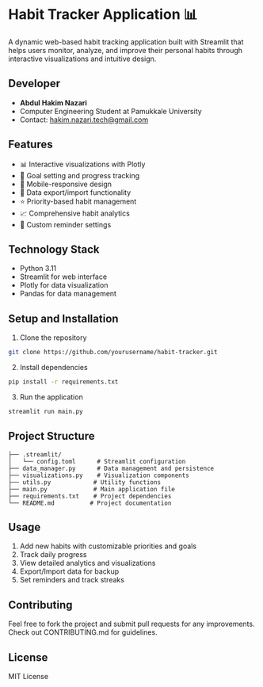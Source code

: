 # Habit Tracker Application 📊

A dynamic web-based habit tracking application built with Streamlit that helps users monitor, analyze, and improve their personal habits through interactive visualizations and intuitive design.

## Developer
- **Abdul Hakim Nazari**
- Computer Engineering Student at Pamukkale University
- Contact: hakim.nazari.tech@gmail.com

## Features
- 📊 Interactive visualizations with Plotly
- 🎯 Goal setting and progress tracking
- 📱 Mobile-responsive design
- 💾 Data export/import functionality
- ⭐ Priority-based habit management
- 📈 Comprehensive habit analytics
- 🔔 Custom reminder settings

## Technology Stack
- Python 3.11
- Streamlit for web interface
- Plotly for data visualization
- Pandas for data management

## Setup and Installation
1. Clone the repository
```bash
git clone https://github.com/yourusername/habit-tracker.git
```

2. Install dependencies
```bash
pip install -r requirements.txt
```

3. Run the application
```bash
streamlit run main.py
```

## Project Structure
```
├── .streamlit/
│   └── config.toml      # Streamlit configuration
├── data_manager.py      # Data management and persistence
├── visualizations.py    # Visualization components
├── utils.py            # Utility functions
├── main.py             # Main application file
├── requirements.txt    # Project dependencies
└── README.md          # Project documentation
```

## Usage
1. Add new habits with customizable priorities and goals
2. Track daily progress
3. View detailed analytics and visualizations
4. Export/Import data for backup
5. Set reminders and track streaks

## Contributing
Feel free to fork the project and submit pull requests for any improvements. Check out CONTRIBUTING.md for guidelines.

## License
MIT License